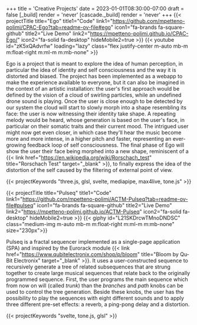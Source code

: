 +++
title = 'Creative Projects'
date = 2023-01-01T08:30:00-07:00
draft = false
[_build]
render = 'never'
[cascade._build]
render = 'never'
+++
{{< projectTitle title="Ego"
title1="Code" link1="https://github.com/mpetteno-polimi/CPAC-Ego?tab=readme-ov-file#ego" icon1="fa-brands fa-square-github"
title2="Live Demo" link2="https://mpetteno-polimi.github.io/CPAC-Ego/" icon2="fa-solid fa-desktop" hideMobile2=true >}}
{{< youtube id="zK5xQAdvrfw" loading="lazy" class="flex justify-center m-auto mb-m m:float-right m:ml-m m:mb-none" >}}

Ego is a project that is meant to explore the idea of human perception, in particular the idea of identity and self 
consciousness and the way it is distorted and biased. The project has been implemented as a webapp to make the experience 
available to everyone, but it can also be imagined in the context of an artistic installation: the user's first 
approach would be defined by the vision of a cloud of swirling particles, while an undefined drone sound is playing. 
Once the user is close enough to be detected by our system the cloud will start to slowly morph into a shape resembling 
its face: the user is now witnessing their identity take shape. A repeating melody would be heard, whose generation is 
based on the user's face, in particular on their somatic traits and their current mood. The intrigued user might now 
get even closer, in which case they'll hear the music become more and more intense, in a higher pitch and faster, 
representing an ever-growing feedback loop of self consciousness. The final phase of Ego will show the user their face 
being morphed into a new shape, reminiscent of a
{{< link href="https://en.wikipedia.org/wiki/Rorschach_test" title="Rorschach Test" target="_blank" >}},
to finally express the idea of the distortion of the self caused by the filtering of external point of view.

{{< projectKeywords "three.js, glsl, svelte, mediapipe, max4live, tone.js" >}}

<div class="m:mb-l clear-both"></div>

{{< projectTitle title="Pulseq" 
    title1="Code" link1="https://github.com/mpetteno-polimi/ACTM-Pulseq?tab=readme-ov-file#pulseq" icon1="fa-brands fa-square-github" 
    title2="Live Demo" link2="https://mpetteno-polimi.github.io/ACTM-Pulseq" icon2="fa-solid fa-desktop" hideMobile2=true >}}
{{< giphy id="L21SKDrcwTMnoDNDSC" class="medium-img m-auto mb-m m:float-right m:ml-m m:mb-none" size="230px">}}

Pulseq is a fractal sequencer implemented as a single-page application (SPA) and inspired by the Eurorack module 
{{< link href="https://www.qubitelectronix.com/shop/p/bloom" title="Bloom by Qu-Bit Electronix" target="_blank" >}}.
It uses a user-constructed sequence to recursively generate a tree of related subsequences that are strung together to 
create large musical sequences that relate back to the originally programmed sequence. First, the user programs the main
sequence which from now on will (called *trunk*) than the *branches* and *path* knobs can be used to control the tree 
generation. Beside these knobs, the user has the possibility to play the sequences with eight different sounds and to 
apply three different pre-set effects: a reverb, a ping-pong delay and a distortion.

{{< projectKeywords "svelte, tone.js, glsl" >}}

<div class="clear-both"></div>

